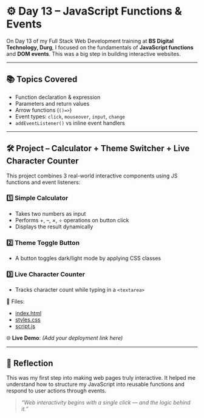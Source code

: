 # ⚙️ Day 13 – JavaScript Functions & Events

On Day 13 of my Full Stack Web Development training at **BS Digital Technology, Durg**, I focused on the fundamentals of **JavaScript functions** and **DOM events**. This was a big step in building interactive websites.

---

## 📚 Topics Covered

- Function declaration & expression
- Parameters and return values
- Arrow functions (`()=>`)
- Event types: `click`, `mouseover`, `input`, `change`
- `addEventListener()` vs inline event handlers

---

## 🛠️ Project – Calculator + Theme Switcher + Live Character Counter

This project combines 3 real-world interactive components using JS functions and event listeners:

### 1️⃣ Simple Calculator
- Takes two numbers as input
- Performs +, –, ×, ÷ operations on button click
- Displays the result dynamically

### 2️⃣ Theme Toggle Button
- A button toggles dark/light mode by applying CSS classes

### 3️⃣ Live Character Counter
- Tracks character count while typing in a `<textarea>`

📂 Files:  
- [index.html](./calculator-theme-counter/index.html)  
- [styles.css](./calculator-theme-counter/styles.css)  
- [script.js](./calculator-theme-counter/script.js)

🌐 **Live Demo**: _(Add your deployment link here)_

---

## 💬 Reflection

This was my first step into making web pages truly interactive. It helped me understand how to structure my JavaScript into reusable functions and respond to user actions through events.

> _“Web interactivity begins with a single click — and the logic behind it.”_
